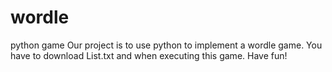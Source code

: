 # wordle
python game
Our project is to use python to implement a wordle game.
You have to download List.txt and when executing this game.
Have fun!
